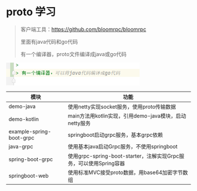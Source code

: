 # proto 学习

> 客户端工具：https://github.com/bloomrpc/bloomrpc
> 
> 里面有java代码和go代码
> 
> 有一个编译器，proto文件编译成java或go代码


![img.png](img/img.png)



| 模块                       | 功能                                                 |
|--------------------------|----------------------------------------------------|
| demo-java                | 使用netty实现socket服务，使用proto传输数据                      |
| demo-kotlin              | main方法用kotlin实现，引用demo-java模块，启动netty服务            |
| example-spring-boot-grpc | springboot启动grpc服务，基本grpc依赖                        |
| java-grpc                | 使用基本java启动Grpc服务，不使用springboot                     |
| spring-boot-grpc         | 使用grpc-spring-boot-starter，注解实现Grpc服务，可以使用Spring容器 |
| springboot-web           | 使用标准MVC接受proto数据，用base64加密字节数组                     |
